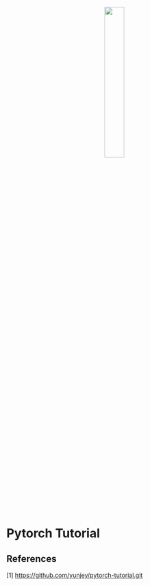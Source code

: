 <p align="center"><img width="30%" src="https://devblogs.nvidia.com/wp-content/uploads/2017/04/pytorch-logo-dark.png" /></p>

# Pytorch Tutorial
## References

[1] https://github.com/yunjey/pytorch-tutorial.git 
